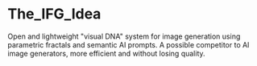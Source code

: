 # The_IFG_Idea
Open and lightweight "visual DNA" system for image generation using parametric fractals and semantic AI prompts. A possible competitor to AI image generators, more efficient and without losing quality.
